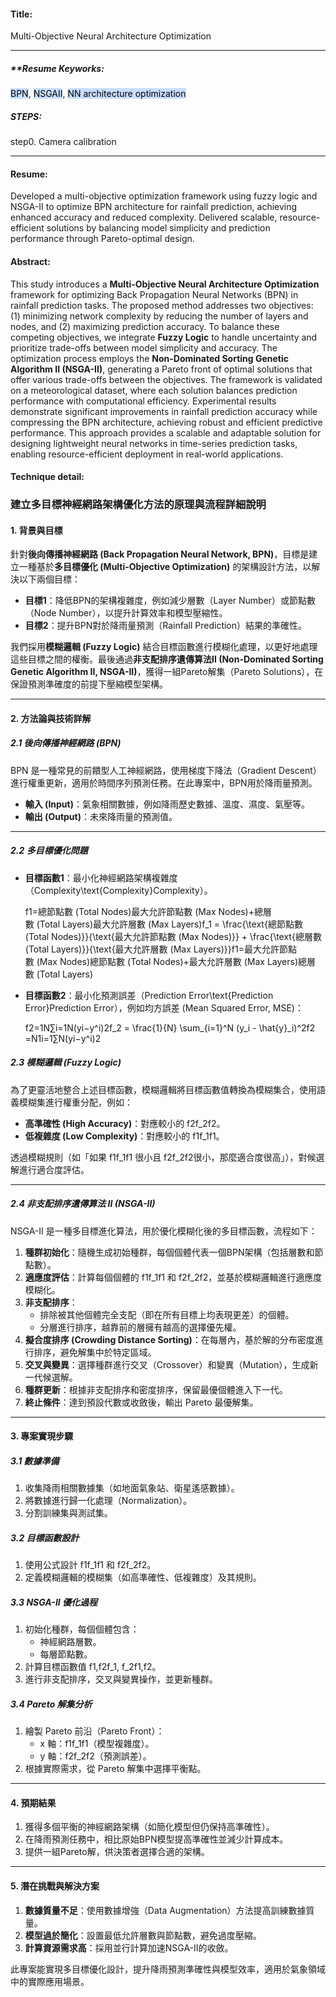 #### Title:
Multi-Objective Neural Architecture Optimization


---
##### **Resume Keyworks:
<mark style="background: #ADCCFFA6;">BPN</mark>, <mark style="background: #ADCCFFA6;">NSGAII</mark>, <mark style="background: #ADCCFFA6;">NN architecture optimization</mark>
##### **STEPS:**
step0. Camera calibration

---


#### Resume: 
Developed a multi-objective optimization framework using fuzzy logic and NSGA-II to optimize BPN architecture for rainfall prediction, achieving enhanced accuracy and reduced complexity. Delivered scalable, resource-efficient solutions by balancing model simplicity and prediction performance through Pareto-optimal design.

#### Abstract: 
This study introduces a **Multi-Objective Neural Architecture Optimization** framework for optimizing Back Propagation Neural Networks (BPN) in rainfall prediction tasks. The proposed method addresses two objectives: (1) minimizing network complexity by reducing the number of layers and nodes, and (2) maximizing prediction accuracy. To balance these competing objectives, we integrate **Fuzzy Logic** to handle uncertainty and prioritize trade-offs between model simplicity and accuracy. The optimization process employs the **Non-Dominated Sorting Genetic Algorithm II (NSGA-II)**, generating a Pareto front of optimal solutions that offer various trade-offs between the objectives. The framework is validated on a meteorological dataset, where each solution balances prediction performance with computational efficiency. Experimental results demonstrate significant improvements in rainfall prediction accuracy while compressing the BPN architecture, achieving robust and efficient predictive performance. This approach provides a scalable and adaptable solution for designing lightweight neural networks in time-series prediction tasks, enabling resource-efficient deployment in real-world applications.

#### Technique detail: 

### 建立多目標神經網路架構優化方法的原理與流程詳細說明

#### 1. **背景與目標**

針對**後向傳播神經網路 (Back Propagation Neural Network, BPN)**，目標是建立一種基於**多目標優化 (Multi-Objective Optimization)** 的架構設計方法，以解決以下兩個目標：

- **目標1**：降低BPN的架構複雜度，例如減少層數（Layer Number）或節點數（Node Number），以提升計算效率和模型壓縮性。
- **目標2**：提升BPN對於降雨量預測（Rainfall Prediction）結果的準確性。

我們採用**模糊邏輯 (Fuzzy Logic)** 結合目標函數進行模糊化處理，以更好地處理這些目標之間的權衡。最後通過**非支配排序遺傳算法II (Non-Dominated Sorting Genetic Algorithm II, NSGA-II)**，獲得一組Pareto解集（Pareto Solutions），在保證預測準確度的前提下壓縮模型架構。

---

#### 2. **方法論與技術詳解**

##### 2.1 **後向傳播神經網路 (BPN)**

BPN 是一種常見的前饋型人工神經網路，使用梯度下降法（Gradient Descent）進行權重更新，適用於時間序列預測任務。在此專案中，BPN用於降雨量預測。

- **輸入 (Input)**：氣象相關數據，例如降雨歷史數據、溫度、濕度、氣壓等。
- **輸出 (Output)**：未來降雨量的預測值。

---

##### 2.2 **多目標優化問題**

- **目標函數1**：最小化神經網路架構複雜度（Complexity\text{Complexity}Complexity）。
    
    f1=總節點數 (Total Nodes)最大允許節點數 (Max Nodes)+總層數 (Total Layers)最大允許層數 (Max Layers)f_1 = \frac{\text{總節點數 (Total Nodes)}}{\text{最大允許節點數 (Max Nodes)}} + \frac{\text{總層數 (Total Layers)}}{\text{最大允許層數 (Max Layers)}}f1​=最大允許節點數 (Max Nodes)總節點數 (Total Nodes)​+最大允許層數 (Max Layers)總層數 (Total Layers)​
- **目標函數2**：最小化預測誤差（Prediction Error\text{Prediction Error}Prediction Error），例如均方誤差 (Mean Squared Error, MSE)：
    
    f2=1N∑i=1N(yi−y^i)2f_2 = \frac{1}{N} \sum_{i=1}^N (y_i - \hat{y}_i)^2f2​=N1​i=1∑N​(yi​−y^​i​)2

##### 2.3 **模糊邏輯 (Fuzzy Logic)**

為了更靈活地整合上述目標函數，模糊邏輯將目標函數值轉換為模糊集合，使用語義模糊集進行權重分配，例如：

- **高準確性 (High Accuracy)**：對應較小的 f2f_2f2​。
- **低複雜度 (Low Complexity)**：對應較小的 f1f_1f1​。

透過模糊規則（如「如果 f1f_1f1​ 很小且 f2f_2f2​ 很小，那麼適合度很高」），對候選解進行適合度評估。

---

##### 2.4 **非支配排序遺傳算法 II (NSGA-II)**

NSGA-II 是一種多目標進化算法，用於優化模糊化後的多目標函數，流程如下：

1. **種群初始化**：隨機生成初始種群，每個個體代表一個BPN架構（包括層數和節點數）。
2. **適應度評估**：計算每個個體的 f1f_1f1​ 和 f2f_2f2​，並基於模糊邏輯進行適應度模糊化。
3. **非支配排序**：
    - 排除被其他個體完全支配（即在所有目標上均表現更差）的個體。
    - 分層進行排序，越靠前的層擁有越高的選擇優先權。
4. **擬合度排序 (Crowding Distance Sorting)**：在每層內，基於解的分布密度進行排序，避免解集中於特定區域。
5. **交叉與變異**：選擇種群進行交叉（Crossover）和變異（Mutation），生成新一代候選解。
6. **種群更新**：根據非支配排序和密度排序，保留最優個體進入下一代。
7. **終止條件**：達到預設代數或收斂後，輸出 Pareto 最優解集。

---

#### 3. **專案實現步驟**

##### 3.1 **數據準備**

1. 收集降雨相關數據集（如地面氣象站、衛星遙感數據）。
2. 將數據進行歸一化處理（Normalization）。
3. 分割訓練集與測試集。

##### 3.2 **目標函數設計**

1. 使用公式設計 f1f_1f1​ 和 f2f_2f2​。
2. 定義模糊邏輯的模糊集（如高準確性、低複雜度）及其規則。

##### 3.3 **NSGA-II 優化過程**

1. 初始化種群，每個個體包含：
    - 神經網路層數。
    - 每層節點數。
2. 計算目標函數值 f1,f2f_1, f_2f1​,f2​。
3. 進行非支配排序，交叉與變異操作，並更新種群。

##### 3.4 **Pareto 解集分析**

1. 繪製 Pareto 前沿（Pareto Front）：
    - x 軸：f1f_1f1​（模型複雜度）。
    - y 軸：f2f_2f2​（預測誤差）。
2. 根據實際需求，從 Pareto 解集中選擇平衡點。

---

#### 4. **預期結果**

1. 獲得多個平衡的神經網路架構（如簡化模型但仍保持高準確性）。
2. 在降雨預測任務中，相比原始BPN模型提高準確性並減少計算成本。
3. 提供一組Pareto解，供決策者選擇合適的架構。

---

#### 5. **潛在挑戰與解決方案**

1. **數據質量不足**：使用數據增強（Data Augmentation）方法提高訓練數據質量。
2. **模型過於簡化**：設置最低允許層數與節點數，避免過度壓縮。
3. **計算資源需求高**：採用並行計算加速NSGA-II的收斂。

此專案能實現多目標優化設計，提升降雨預測準確性與模型效率，適用於氣象領域中的實際應用場景。